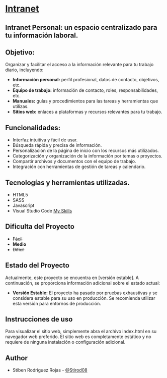 # [Intranet](https://stirod08.github.io/Intranet/)

## **Intranet Personal:** un espacio centralizado para tu información laboral.

## Objetivo:
Organizar y facilitar el acceso a la información relevante para tu trabajo diario, incluyendo:

* **Información personal:** perfil profesional, datos de contacto, objetivos, etc.
* **Equipo de trabajo:** información de contacto, roles, responsabilidades, etc.
* **Manuales:** guías y procedimientos para las tareas y herramientas que utilizas.
* **Sitios web:** enlaces a plataformas y recursos relevantes para tu trabajo.


## Funcionalidades:

- Interfaz intuitiva y fácil de usar.
- Búsqueda rápida y precisa de información.
- Personalización de la página de inicio con los recursos más utilizados.
- Categorización y organización de la información por temas o proyectos.
- Compartir archivos y documentos con el equipo de trabajo.
- Integración con herramientas de gestión de tareas y calendario.

## Tecnologías y herramientas utilizadas.
- HTML5
- SASS
- Javascript
- Visual Studio Code
[My Skills](https://skillicons.dev/icons?i=html,sass,js,vscode)

## Dificulta del Proyecto
- ~~Fácil~~
- **Medio**
- ~~Difícil~~

## Estado del Proyecto

Actualmente, este proyecto se encuentra en [versión estable]. A continuación, se proporciona información adicional sobre el estado actual:

- **Versión Estable:** El proyecto ha pasado por pruebas exhaustivas y se considera estable para su uso en producción. Se recomienda utilizar esta versión para entornos de producción.

## Instrucciones de uso
Para visualizar el sitio web, simplemente abra el archivo index.html en su navegador web preferido. El sitio web es completamente estático y no requiere de ninguna instalación o configuración adicional.


## Author
- Stiben Rodriguez Rojas - [@Stirod08](https://github.com/Stirod08)
